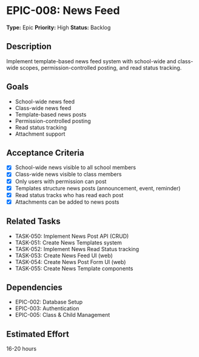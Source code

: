 # EPIC-008: News Feed

**Type:** Epic
**Priority:** High
**Status:** Backlog

## Description
Implement template-based news feed system with school-wide and class-wide scopes, permission-controlled posting, and read status tracking.

## Goals
- School-wide news feed
- Class-wide news feed
- Template-based news posts
- Permission-controlled posting
- Read status tracking
- Attachment support

## Acceptance Criteria
- [x] School-wide news visible to all school members
- [x] Class-wide news visible to class members
- [x] Only users with permission can post
- [x] Templates structure news posts (announcement, event, reminder)
- [x] Read status tracks who has read each post
- [x] Attachments can be added to news posts

## Related Tasks
- TASK-050: Implement News Post API (CRUD)
- TASK-051: Create News Templates system
- TASK-052: Implement News Read Status tracking
- TASK-053: Create News Feed UI (web)
- TASK-054: Create News Post Form UI (web)
- TASK-055: Create News Template components

## Dependencies
- EPIC-002: Database Setup
- EPIC-003: Authentication
- EPIC-005: Class & Child Management

## Estimated Effort
16-20 hours

